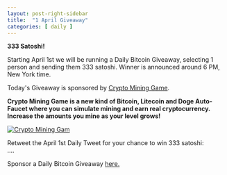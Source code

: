 ```yaml
---
layout: post-right-sidebar
title:  "1 April Giveaway"
categories: [ daily ]
---
```


**333 Satoshi!**

Starting April 1st we will be running a Daily Bitcoin Giveaway, selecting 1 person and sending them 333 satoshi.
Winner is announced around 6 PM, New York time.

Today's Giveaway is sponsored by <a href="http://bit.ly/www-cryptomininggame" target="_blank">Crypto Mining Game</a>.

<b>Crypto Mining Game is a new kind of Bitcoin, Litecoin and Doge Auto-Faucet where you can simulate mining and earn real cryptocurrency. Increase the amounts you mine as your level grows!</b>

<a href="http://bit.ly/www-cryptomininggame" target="_blank"><img src="http://www.all-faucets.com/assets/images/cryptomininggame-ad.gif" alt="Crypto Mining Gam"/></a>

Retweet the April 1st Daily Tweet for your chance to win 333 satoshi:<br>
....

Sponsor a Daily Bitcoin Giveaway <a href="http://www.all-faucets.com/daily/2019/03/29/giveaway-sponsorship.html">here.
